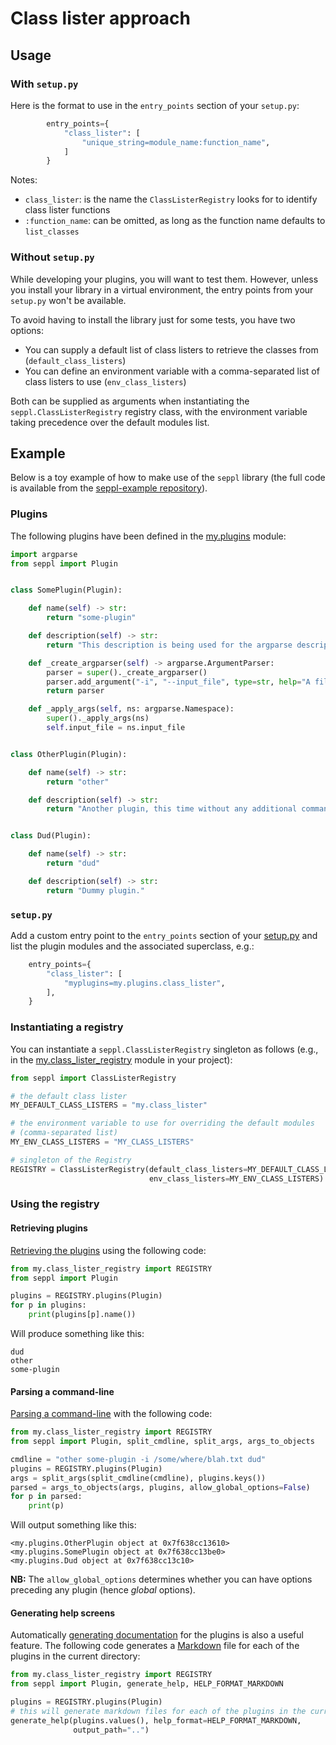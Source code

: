 # Class lister approach

## Usage

### With `setup.py`

Here is the format to use in the `entry_points` section of your `setup.py`:

```python
        entry_points={
            "class_lister": [
                "unique_string=module_name:function_name",
            ]
        }
```

Notes:
* `class_lister`: is the name the `ClassListerRegistry` looks for to identify class lister functions
* `:function_name`: can be omitted, as long as the function name defaults to `list_classes`


### Without `setup.py`

While developing your plugins, you will want to test them. However, unless
you install your library in a virtual environment, the entry points from your
`setup.py` won't be available. 

To avoid having to install the library just for some tests, you have two options:

* You can supply a default list of class listers to retrieve the classes from (`default_class_listers`)
* You can define an environment variable with a comma-separated list of
  class listers to use (`env_class_listers`)

Both can be supplied as arguments when instantiating the `seppl.ClassListerRegistry`
registry class, with the environment variable taking precedence over the
default modules list.


## Example

Below is a toy example of how to make use of the `seppl` library
(the full code is available from the 
[seppl-example repository](https://github.com/waikato-datamining/seppl-example)).

### Plugins

The following plugins have been defined in the [my.plugins](https://github.com/waikato-datamining/seppl-example/blob/main/src/my/plugins.py) 
module:

```python
import argparse
from seppl import Plugin


class SomePlugin(Plugin):

    def name(self) -> str:
        return "some-plugin"

    def description(self) -> str:
        return "This description is being used for the argparse description."

    def _create_argparser(self) -> argparse.ArgumentParser:
        parser = super()._create_argparser()
        parser.add_argument("-i", "--input_file", type=str, help="A file to read", required=True)
        return parser

    def _apply_args(self, ns: argparse.Namespace):
        super()._apply_args(ns)
        self.input_file = ns.input_file


class OtherPlugin(Plugin):

    def name(self) -> str:
        return "other"

    def description(self) -> str:
        return "Another plugin, this time without any additional command-line arguments."


class Dud(Plugin):

    def name(self) -> str:
        return "dud"

    def description(self) -> str:
        return "Dummy plugin."
```

### `setup.py`

Add a custom entry point to the `entry_points` section of your [setup.py](https://github.com/waikato-datamining/seppl-example/blob/main/setup_class_lister.py) 
and list the plugin modules and the associated superclass, e.g.:

```python
    entry_points={
        "class_lister": [
            "myplugins=my.plugins.class_lister",
        ],
    }
```

### Instantiating a registry

You can instantiate a `seppl.ClassListerRegistry` singleton as follows (e.g., in the 
[my.class_lister_registry](https://github.com/waikato-datamining/seppl-example/blob/main/src/my/class_lister_registry.py) 
module in your project):

```python
from seppl import ClassListerRegistry

# the default class lister
MY_DEFAULT_CLASS_LISTERS = "my.class_lister"

# the environment variable to use for overriding the default modules
# (comma-separated list)
MY_ENV_CLASS_LISTERS = "MY_CLASS_LISTERS"

# singleton of the Registry
REGISTRY = ClassListerRegistry(default_class_listers=MY_DEFAULT_CLASS_LISTERS,
                               env_class_listers=MY_ENV_CLASS_LISTERS)
```

### Using the registry

#### Retrieving plugins

[Retrieving the plugins](https://github.com/waikato-datamining/seppl-example/blob/main/src/my/usage/retrieve_plugins_class_lister.py) 
using the following code:

```python
from my.class_lister_registry import REGISTRY
from seppl import Plugin

plugins = REGISTRY.plugins(Plugin)
for p in plugins:
    print(plugins[p].name())
```

Will produce something like this:

```
dud
other
some-plugin
```


#### Parsing a command-line

[Parsing a command-line](https://github.com/waikato-datamining/seppl-example/blob/main/src/my/usage/parse_cmdline_class_lister.py)
with the following code:


```python
from my.class_lister_registry import REGISTRY
from seppl import Plugin, split_cmdline, split_args, args_to_objects

cmdline = "other some-plugin -i /some/where/blah.txt dud"
plugins = REGISTRY.plugins(Plugin)
args = split_args(split_cmdline(cmdline), plugins.keys())
parsed = args_to_objects(args, plugins, allow_global_options=False)
for p in parsed:
    print(p)
```

Will output something like this:

```
<my.plugins.OtherPlugin object at 0x7f638cc13610>
<my.plugins.SomePlugin object at 0x7f638cc13be0>
<my.plugins.Dud object at 0x7f638cc13c10>
```

**NB:** The `allow_global_options` determines whether you can have options 
preceding any plugin (hence *global* options).


#### Generating help screens

Automatically [generating documentation](https://github.com/waikato-datamining/seppl-example/blob/main/src/my/usage/generate_help_class_lister.py) 
for the plugins is also a useful feature. The following code generates
a [Markdown](https://daringfireball.net/projects/markdown/) file for each of 
the plugins in the current directory:

```python
from my.class_lister_registry import REGISTRY
from seppl import Plugin, generate_help, HELP_FORMAT_MARKDOWN

plugins = REGISTRY.plugins(Plugin)
# this will generate markdown files for each of the plugins in the current directory
generate_help(plugins.values(), help_format=HELP_FORMAT_MARKDOWN,
              output_path="..")
```
